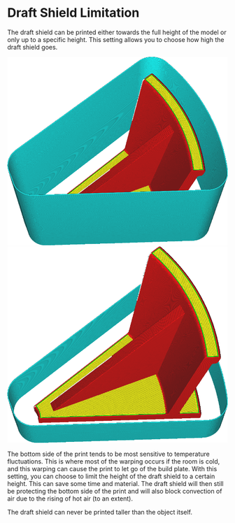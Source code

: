 Draft Shield Limitation
====
The draft shield can be printed either towards the full height of the model or only up to a specific height. This setting allows you to choose how high the draft shield goes.

![The draft shield is equally high as the model](../images/draft_shield_enabled.png)
![The draft shield is limited to 20mm high](../images/draft_shield_height_limitation.png)

The bottom side of the print tends to be most sensitive to temperature fluctuations. This is where most of the warping occurs if the room is cold, and this warping can cause the print to let go of the build plate. With this setting, you can choose to limit the height of the draft shield to a certain height. This can save some time and material. The draft shield will then still be protecting the bottom side of the print and will also block convection of air due to the rising of hot air (to an extent).

The draft shield can never be printed taller than the object itself.